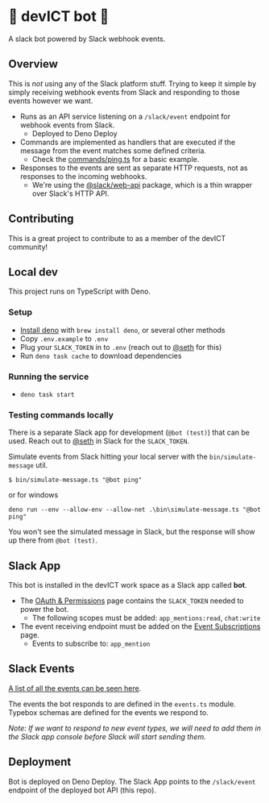 # 🤖 devICT bot 🤖

A slack bot powered by Slack webhook events.

## Overview

This is _not_ using any of the Slack platform stuff. Trying to keep it simple by simply receiving webhook events from Slack and responding to those events however we want.

- Runs as an API service listening on a `/slack/event` endpoint for webhook events from Slack.
  - Deployed to Deno Deploy
- Commands are implemented as handlers that are executed if the message from the event matches some defined criteria.
  - Check the [commands/ping.ts](https://github.com/devict/bot/tree/main/commands/ping.ts) for a basic example.
- Responses to the events are sent as separate HTTP requests, not as responses to the incoming webhooks.
  - We're using the [@slack/web-api](https://www.npmjs.com/package/@slack/web-api) package, which is a thin wrapper over Slack's HTTP API.

## Contributing

This is a great project to contribute to as a member of the devICT community!

## Local dev

This project runs on TypeScript with Deno.

### Setup

- [Install deno](https://docs.deno.com/runtime/manual/getting_started/installation/) with `brew install deno`, or several other methods
- Copy `.env.example` to `.env`
- Plug your `SLACK_TOKEN` in to `.env` (reach out to [@seth](https://devict.slack.com/archives/D19FFBMPB) for this)
- Run `deno task cache` to download dependencies

### Running the service

- `deno task start`

### Testing commands locally

There is a separate Slack app for development (`@bot (test)`) that can be used. Reach out to [@seth](https://devict.slack.com/archives/D19FFBMPB) in Slack for the `SLACK_TOKEN`.

Simulate events from Slack hitting your local server with the `bin/simulate-message` util.

```
$ bin/simulate-message.ts "@bot ping"
```

or for windows

```
deno run --env --allow-env --allow-net .\bin\simulate-message.ts "@bot ping" 
```

You won't see the simulated message in Slack, but the response will show up there from `@bot (test)`.

## Slack App

This bot is installed in the devICT work space as a Slack app called **bot**.

- The [OAuth & Permissions](https://api.slack.com/apps/A07B9TL6EMT/oauth) page contains the `SLACK_TOKEN` needed to power the bot.
  - The following scopes must be added: `app_mentions:read`, `chat:write`
- The event receiving endpoint must be added on the [Event Subscriptions](https://api.slack.com/apps/A07B9TL6EMT/event-subscriptions) page.
  - Events to subscribe to: `app_mention`

## Slack Events

[A list of all the events can be seen here](https://api.slack.com/events).

The events the bot responds to are defined in the `events.ts` module. Typebox schemas are defined for the events we respond to.

_Note: If we want to respond to new event types, we will need to add them in the Slack app console before Slack will start sending them._

## Deployment

Bot is deployed on Deno Deploy. The Slack App points to the `/slack/event` endpoint of the deployed bot API (this repo).
